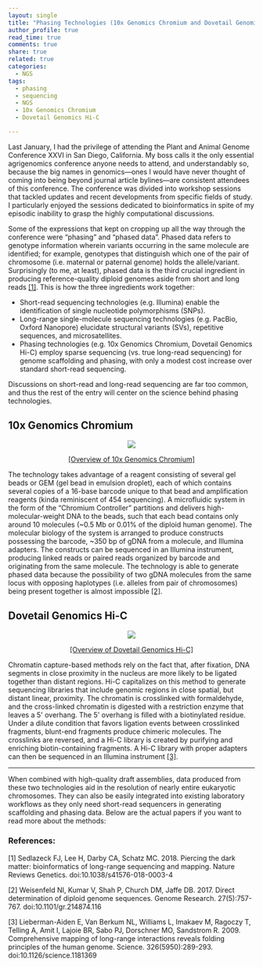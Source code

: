 ```yaml
---
layout: single
title: "Phasing Technologies (10x Genomics Chromium and Dovetail Genomics Hi-C)"
author_profile: true
read_time: true
comments: true
share: true
related: true
categories:
  - NGS
tags:
  - phasing
  - sequencing
  - NGS
  - 10x Genomics Chromium
  - Dovetail Genomics Hi-C

---
```


Last January, I had the privilege of attending the Plant and Animal Genome Conference XXVI in San Diego, California. My boss calls it the only essential agrigenomics conference anyone needs to attend, and understandably so, because the big names in genomics—ones I would have never thought of coming into being beyond journal article bylines—are consistent attendees of this conference. The conference was divided into workshop sessions that tackled updates and recent developments from specific fields of study. I particularly enjoyed the sessions dedicated to bioinformatics in spite of my episodic inability to grasp the highly computational discussions.

<!-- readmore -->

Some of the expressions that kept on cropping up all the way through the conference were “phasing” and “phased data”. Phased data refers to genotype information wherein variants occurring in the same molecule are identified; for example, genotypes that distinguish which one of the pair of chromosome (i.e. maternal or paternal genome) holds the allele/variant. Surprisingly (to me, at least), phased data is the third crucial ingredient in producing reference-quality diploid genomes aside from short and long reads <a href="https://www.nature.com/articles/s41576-018-0003-4">[1]</a>. This is how the three ingredients work together:

* Short-read sequencing technologies (e.g. Illumina) enable the identification of single nucleotide polymorphisms (SNPs).
* Long-range single-molecule sequencing technologies (e.g. PacBio, Oxford Nanopore) elucidate structural variants (SVs), repetitive sequences, and microsatellites.
* Phasing technologies (e.g. 10x Genomics Chromium, Dovetail Genomics Hi-C) employ sparse sequencing (vs. true long-read sequencing) for genome scaffolding and phasing, with only a modest cost increase over standard short-read sequencing.

Discussions on short-read and long-read sequencing are far too common, and thus the rest of the entry will center on the science behind phasing technologies.

## 10x Genomics Chromium

<p align="center"><img src="https://raw.githubusercontent.com/sarahpenir/sarahpenir.github.io/master/_posts/images/chromium2.png"></p>

<p align="center"><a href="http://www.gqinnovationcenter.com/services/sequencing/chromium.aspx?l=e">[Overview of 10x Genomics Chromium]</a></p>

The technology takes advantage of a reagent consisting of several gel beads or GEM (gel bead in emulsion droplet), each of which contains several copies of a 16-base barcode unique to that bead and amplification reagents (kinda reminiscent of 454 sequencing). A microfluidic system in the form of the “Chromium Controller” partitions and delivers high-molecular-weight DNA to the beads, such that each bead contains only around 10 molecules (~0.5 Mb or 0.01% of the diploid human genome). The molecular biology of the system is arranged to produce constructs possessing the barcode, ~350 bp of gDNA from a molecule, and Illumina adapters. The constructs can be sequenced in an Illumina instrument, producing linked reads or paired reads organized by barcode and originating from the same molecule. The technology is able to generate phased data because the possibility of two gDNA molecules from the same locus with opposing haplotypes (i.e. alleles from pair of chromosomes) being present together is almost impossible <a href="https://genome.cshlp.org/content/27/5/757.long">[2]</a>.

## Dovetail Genomics Hi-C

<p align="center"><img src="https://raw.githubusercontent.com/sarahpenir/sarahpenir.github.io/master/_posts/images/hi-c.png"></p>

<p align="center"><a href="https://dovetailgenomics.com/wp-content/uploads/2018/02/Hi-C-kit_productHighlight.pdf">[Overview of Dovetail Genomics Hi-C]</a></p>

Chromatin capture-based methods rely on the fact that, after fixation, DNA segments in close proximity in the nucleus are more likely to be ligated together than distant regions. Hi-C capitalizes on this method to generate sequencing libraries that include genomic regions in close spatial, but distant linear, proximity. The chromatin is crosslinked with formaldehyde, and the cross-linked chromatin is digested with a restriction enzyme that leaves a 5' overhang. The 5' overhang is filled with a biotinylated residue. Under a dilute condition that favors ligation events between crosslinked fragments, blunt-end fragments produce chimeric molecules. The crosslinks are reversed, and a Hi-C library is created by purifying and enriching biotin-containing fragments. A Hi-C library with proper adapters can then be sequenced in an Illumina instrument <a href = "http://science.sciencemag.org/content/326/5950/289.full?sid=e51f99c1-518d-41fd-b840-95ed437e647a">[3]</a>.

---

When combined with high-quality draft assemblies, data produced from these two technologies aid in the resolution of nearly entire eukaryotic chromosomes. They can also be easily integrated into existing laboratory workflows as they only need short-read sequencers in generating scaffolding and phasing data. Below are the actual papers if you want to read more about the methods:

### References:

[1] Sedlazeck FJ, Lee H, Darby CA, Schatz MC. 2018. Piercing the dark matter: bioinformatics of long-range sequencing and mapping. Nature Reviews Genetics. doi:10.1038/s41576-018-0003-4

[2] Weisenfeld NI, Kumar V, Shah P, Church DM, Jaffe DB. 2017. Direct determination of diploid genome sequences. Genome Research. 27(5):757-767. doi:10.1101/gr.214874.116

[3] Lieberman-Aiden E, Van Berkum NL, Williams L, Imakaev M, Ragoczy T, Telling A, Amit I, Lajoie BR, Sabo PJ, Dorschner MO, Sandstrom R. 2009. Comprehensive mapping of long-range interactions reveals folding principles of the human genome. Science. 326(5950):289-293. doi:10.1126/science.1181369

